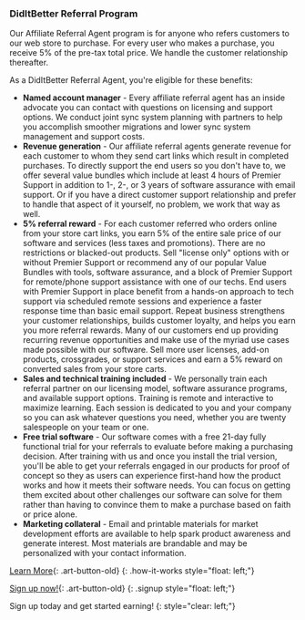 ### DidItBetter Referral Program

Our Affiliate Referral Agent program is for anyone who refers customers to our
web store to purchase. For every user who makes a purchase, you receive 5% of
the pre-tax total price. We handle the customer relationship thereafter.

As a DidItBetter Referral Agent, you're eligible for these benefits:

* **Named account manager** - Every affiliate referral agent has an inside advocate you can contact with questions on licensing and support options. We conduct joint sync system planning with partners to help you accomplish smoother migrations and lower sync system management and support costs.
* **Revenue generation** - Our affiliate referral agents generate revenue for each customer to whom they send cart links which result in completed purchases. To directly support the end users so you don't have to, we offer several value bundles which include at least 4 hours of Premier Support in addition to 1-, 2-, or 3 years of software assurance with email support. Or if you have a direct customer support relationship and prefer to handle that aspect of it yourself, no problem, we work that way as well.
* **5% referral reward** - For each customer referred who orders online from your store cart links, you earn 5% of the entire sale price of our software and services (less taxes and promotions). There are no restrictions or blacked-out products. Sell "license only" options with or without Premier Support or recommend any of our popular Value Bundles with tools, software assurance, and a block of Premier Support for remote/phone support assistance with one of our techs. End users with Premier Support in place benefit from a hands-on approach to tech support via scheduled remote sessions and experience a faster response time than basic email support.  Repeat business strengthens your customer relationships, builds customer loyalty, and helps you earn you more referral rewards. Many of our customers end up providing recurring revenue opportunities and make use of the myriad use cases made possible with our software.  Sell more user licenses, add-on products, crossgrades, or support services and earn a 5% reward on converted sales from your store carts.
* **Sales and technical training included** - We personally train each referral partner on our licensing model, software assurance programs, and available support options.  Training is remote and interactive to maximize learning. Each session is dedicated to you and your company so you can ask whatever questions you need, whether you are twenty salespeople on your team or one.
* **Free trial software** - Our software comes with a free 21-day fully functional trial for your referrals to evaluate before making a purchasing decision. After training with us and once you install the trial version, you'll be able to get your referrals engaged in our products for proof of concept so they as users can experience first-hand how the product works and how it meets their software needs. You can focus on getting them excited about other challenges our software can solve for them rather than having to convince them to make a purchase based on faith or price alone.
* **Marketing collateral** - Email and printable materials for market development efforts are available to help spark product awareness and generate interest. Most materials are brandable and may be personalized with your contact information.

[Learn More](/referral-program-details/){: .art-button-old}
{: .how-it-works style="float: left;"}

[Sign up now!](/referral-program-signup-form/){: .art-button-old}
{: .signup style="float: left;"}

Sign up today and get started earning!
{: style="clear: left;"}


